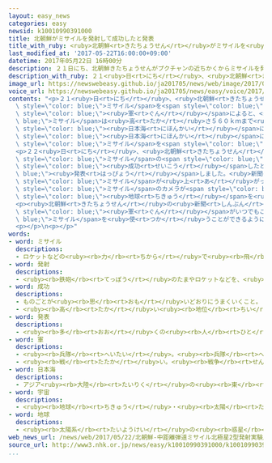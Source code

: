 ```yaml
---
layout: easy_news
categories: easy
newsid: k10010990391000
title: 北朝鮮がミサイルを発射して成功したと発表
title_with_ruby: <ruby>北朝鮮<rt>きたちょうせん</rt></ruby>がミサイルを<ruby>発射<rt>はっしゃ</rt></ruby>して<ruby>成功<rt>せいこう</rt></ruby>したと<ruby>発表<rt>はっぴょう</rt></ruby>
last_modified_at: '2017-05-22T16:00:00+09:00'
datetime: 2017年05月22日 16時00分
description: ２１日にち、北朝鮮きたちょうせんがプクチャンの近ちかくからミサイルを発射はっしゃしました。
description_with_ruby: ２１<ruby>日<rt>にち</rt></ruby>、<ruby>北朝鮮<rt>きたちょうせん</rt></ruby>がプクチャンの<ruby>近<rt>ちか</rt></ruby>くからミサイルを<ruby>発射<rt>はっしゃ</rt></ruby>しました。
image_url: https://newswebeasy.github.io/ja201705/news/web/image/2017/05/22/k10010990391000.jpg
voice_url: https://newswebeasy.github.io/ja201705/news/easy/voice/2017/05/22/k10010990391000.mp3
contents: "<p>２１<ruby>日<rt>にち</rt></ruby>、<ruby>北朝鮮<rt>きたちょうせん</rt></ruby>がプクチャンの<ruby>近<rt>ちか</rt></ruby>くから<span\
  \ style=\"color: blue;\">ミサイル</span>を<span style=\"color: blue;\"><ruby>発射<rt>はっしゃ</rt></ruby></span>しました。<ruby>韓国<rt>かんこく</rt></ruby>の<span\
  \ style=\"color: blue;\"><ruby>軍<rt>ぐん</rt></ruby></span>によると、<span style=\"color:\
  \ blue;\">ミサイル</span>は<ruby>高<rt>たか</rt></ruby>さ５６０ｋｍまで<ruby>上<rt>あ</rt></ruby>がったあと５００ｋｍ<ruby>以上<rt>いじょう</rt></ruby><ruby>飛<rt>と</rt></ruby>んで、<span\
  \ style=\"color: blue;\"><ruby>日本海<rt>にほんかい</rt></ruby></span>に<ruby>落<rt>お</rt></ruby>ちました。<ruby>北朝鮮<rt>きたちょうせん</rt></ruby>は１<ruby>週間<rt>しゅうかん</rt></ruby><ruby>前<rt>まえ</rt></ruby>にも<span\
  \ style=\"color: blue;\"><ruby>日本海<rt>にほんかい</rt></ruby></span>に<ruby>向<rt>む</rt></ruby>かって<span\
  \ style=\"color: blue;\">ミサイル</span>を<span style=\"color: blue;\"><ruby>発射<rt>はっしゃ</rt></ruby></span>しています。</p>\n\
  <p>２２<ruby>日<rt>にち</rt></ruby>、<ruby>北朝鮮<rt>きたちょうせん</rt></ruby>は２１<ruby>日<rt>にち</rt></ruby>に<span\
  \ style=\"color: blue;\">ミサイル</span>の<span style=\"color: blue;\"><ruby>発射<rt>はっしゃ</rt></ruby></span>にまた<span\
  \ style=\"color: blue;\"><ruby>成功<rt>せいこう</rt></ruby></span>したと<span style=\"color:\
  \ blue;\"><ruby>発表<rt>はっぴょう</rt></ruby></span>しました。<ruby>新聞<rt>しんぶん</rt></ruby>には<span\
  \ style=\"color: blue;\">ミサイル</span>が<ruby>上<rt>あ</rt></ruby>がっていく<ruby>写真<rt>しゃしん</rt></ruby>や、<span\
  \ style=\"color: blue;\">ミサイル</span>のカメラが<span style=\"color: blue;\"><ruby>宇宙<rt>うちゅう</rt></ruby></span>から<span\
  \ style=\"color: blue;\"><ruby>地球<rt>ちきゅう</rt></ruby></span>を<ruby>撮<rt>と</rt></ruby>ったという<ruby>写真<rt>しゃしん</rt></ruby>が<ruby>出<rt>で</rt></ruby>ました。</p>\n\
  <p><ruby>北朝鮮<rt>きたちょうせん</rt></ruby>の<ruby>新聞<rt>しんぶん</rt></ruby>によると、キム・ジョンウン<ruby>朝鮮労働党委員長<rt>ちょうせんろうどうとういいんちょう</rt></ruby>は、<span\
  \ style=\"color: blue;\"><ruby>軍<rt>ぐん</rt></ruby></span>がいつでもこの<span style=\"color:\
  \ blue;\">ミサイル</span>を<ruby>使<rt>つか</rt></ruby>うことができるようにたくさん<ruby>作<rt>つく</rt></ruby>れと<ruby>言<rt>い</rt></ruby>いました。</p>\n\
  <p></p>\n<p></p>"
words:
- word: ミサイル
  descriptions:
  - ロケットなどの<ruby><rb>力</rb><rt>ちから</rt></ruby>で<ruby><rb>飛</rb><rt>と</rt></ruby>び、<ruby><rb>誘導</rb><rt>ゆうどう</rt></ruby><ruby><rb>装置</rb><rt>そうち</rt></ruby>によって、<ruby><rb>目標</rb><rt>もくひょう</rt></ruby>をとらえる<ruby><rb>爆弾</rb><rt>ばくだん</rt></ruby>。<ruby><rb>誘導弾</rb><rt>ゆうどうだん</rt></ruby>。
- word: 発射
  descriptions:
  - <ruby><rb>鉄砲</rb><rt>てっぽう</rt></ruby>のたまやロケットなどを、<ruby><rb>打</rb><rt>う</rt></ruby>ち<ruby><rb>出</rb><rt>だ</rt></ruby>すこと。
- word: 成功
  descriptions:
  - ものごとが<ruby><rb>思</rb><rt>おも</rt></ruby>いどおりにうまくいくこと。
  - <ruby><rb>高</rb><rt>たか</rt></ruby>い<ruby><rb>地位</rb><rt>ちい</rt></ruby>や<ruby><rb>財産</rb><rt>ざいさん</rt></ruby>を<ruby><rb>得</rb><rt>え</rt></ruby>ること。
- word: 発表
  descriptions:
  - <ruby><rb>多</rb><rt>おお</rt></ruby>くの<ruby><rb>人</rb><rt>ひと</rt></ruby>に<ruby><rb>広</rb><rt>ひろ</rt></ruby>く<ruby><rb>知</rb><rt>し</rt></ruby>らせること。
- word: 軍
  descriptions:
  - <ruby><rb>兵隊</rb><rt>へいたい</rt></ruby>。<ruby><rb>兵隊</rb><rt>へいたい</rt></ruby>の<ruby><rb>集</rb><rt>あつ</rt></ruby>まり。
  - <ruby><rb>戦</rb><rt>たたか</rt></ruby>い。<ruby><rb>戦争</rb><rt>せんそう</rt></ruby>。
- word: 日本海
  descriptions:
  - アジア<ruby><rb>大陸</rb><rt>たいりく</rt></ruby>の<ruby><rb>東</rb><rt>ひがし</rt></ruby>と<ruby><rb>日本列島</rb><rt>にほんれっとう</rt></ruby>にはさまれた<ruby><rb>海</rb><rt>うみ</rt></ruby>。
- word: 宇宙
  descriptions:
  - <ruby><rb>地球</rb><rt>ちきゅう</rt></ruby>・<ruby><rb>太陽</rb><rt>たいよう</rt></ruby>・<ruby><rb>星</rb><rt>ほし</rt></ruby>などのある、<ruby><rb>果</rb><rt>は</rt></ruby>てしなく<ruby><rb>広</rb><rt>ひろ</rt></ruby>い<ruby><rb>空間</rb><rt>くうかん</rt></ruby>のこと。<ruby><rb>地球</rb><rt>ちきゅう</rt></ruby>は<ruby><rb>太陽</rb><rt>たいよう</rt></ruby>を<ruby><rb>中心</rb><rt>ちゅうしん</rt></ruby>にして<ruby><rb>銀河系宇宙</rb><rt>ぎんがけいうちゅう</rt></ruby>にあり、この<ruby><rb>銀河系宇宙</rb><rt>ぎんがけいうちゅう</rt></ruby>のようなものがたくさん<ruby><rb>集</rb><rt>あつ</rt></ruby>まって<ruby><rb>宇宙</rb><rt>うちゅう</rt></ruby>を<ruby><rb>作</rb><rt>つく</rt></ruby>っている。
- word: 地球
  descriptions:
  - <ruby><rb>太陽系</rb><rt>たいようけい</rt></ruby>の<ruby><rb>惑星</rb><rt>わくせい</rt></ruby>の<ruby><rb>一</rb><rt>ひと</rt></ruby>つ。<ruby><rb>太陽</rb><rt>たいよう</rt></ruby>から<ruby><rb>三番</rb><rt>さんばん</rt></ruby>めの<ruby><rb>星</rb><rt>ほし</rt></ruby>で、わたしたちが<ruby><rb>住</rb><rt>す</rt></ruby>んでいる<ruby><rb>天体</rb><rt>てんたい</rt></ruby>。<ruby><rb>自分</rb><rt>じぶん</rt></ruby>で<ruby><rb>回</rb><rt>まわ</rt></ruby>りながら（<ruby><rb>自転</rb><rt>じてん</rt></ruby>）、さらに<ruby><rb>太陽</rb><rt>たいよう</rt></ruby>の<ruby><rb>周</rb><rt>まわ</rt></ruby>りを三六五<ruby><rb>日</rb><rt>にち</rt></ruby>で<ruby><rb>回</rb><rt>まわ</rt></ruby>っている（<ruby><rb>公転</rb><rt>こうてん</rt></ruby>）。
web_news_url: /news/web/2017/05/22/北朝鮮-中距離弾道ミサイル北極星2型発射実験成功と発表/
source_url: http://www3.nhk.or.jp/news/easy/k10010990391000/k10010990391000.html
...
```

